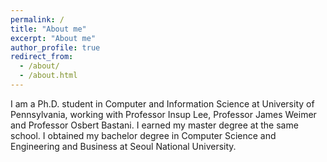 ```yaml
---
permalink: /
title: "About me"
excerpt: "About me"
author_profile: true
redirect_from: 
  - /about/
  - /about.html
---
```



I am a Ph.D. student in Computer and Information Science at University of Pennsylvania, working with Professor Insup Lee, Professor James Weimer and Professor Osbert Bastani. I earned my master degree at the same school. I obtained my bachelor degree in Computer Science and Engineering and Business at Seoul National University.
